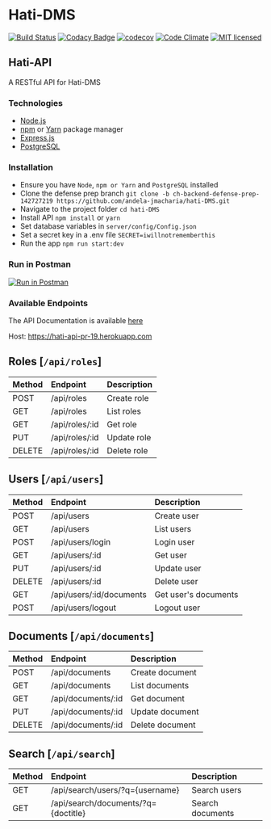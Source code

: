 # Hati-DMS

[![Build Status](https://travis-ci.org/andela-jmacharia/hati-DMS.svg?branch=develop)](https://travis-ci.org/andela-jmacharia/hati-DMS)
[![Codacy Badge](https://api.codacy.com/project/badge/Grade/aef08a388e8547338a3dc6ef9873626d)](https://www.codacy.com/app/jackline-macharia/hati-DMS?utm_source=github.com&amp;utm_medium=referral&amp;utm_content=andela-jmacharia/hati-DMS&amp;utm_campaign=Badge_Grade)
[![codecov](https://codecov.io/gh/andela-jmacharia/hati-DMS/branch/develop/graph/badge.svg)](https://codecov.io/gh/andela-jmacharia/hati-DMS)
[![Code Climate](https://codeclimate.com/github/andela-jmacharia/hati-DMS/badges/gpa.svg)](https://codeclimate.com/github/andela-jmacharia/hati-DMS)
[![MIT licensed](https://img.shields.io/badge/license-MIT-blue.svg)](https://raw.githubusercontent.com/hyperium/hyper/master/LICENSE)


## Hati-API

A RESTful API for Hati-DMS


### Technologies
* [Node.js](https://nodejs.org/en/)
* [npm](https://www.npmjs.com/) or [Yarn](https://yarnpkg.com/en/) package manager
* [Express.js](https://expressjs.com/)
* [PostgreSQL](https://www.postgresql.org/)


### Installation
* Ensure you have `Node`, `npm or Yarn` and `PostgreSQL` installed
* Clone the defense prep branch `git clone -b ch-backend-defense-prep-142727219 https://github.com/andela-jmacharia/hati-DMS.git`
* Navigate to the project folder `cd hati-DMS`
* Install API `npm install` or `yarn`
* Set database variables in `server/config/Config.json`
* Set a secret key in a .env file `SECRET=iwillnotrememberthis`
* Run the app `npm run start:dev`

### Run in Postman
[![Run in Postman](https://run.pstmn.io/button.svg)](https://app.getpostman.com/run-collection/98eb9280ef881e207715)

### Available Endpoints

The API Documentation is available [here](https://hati-api-pr-19.herokuapp.com)

Host: https://hati-api-pr-19.herokuapp.com

## Roles [`/api/roles`]

| Method     | Endpoint       | Description    |
| :-------   | :---------     | :------------- |
|POST        |/api/roles      |Create role     |
|GET         |/api/roles      |List roles      |
|GET         |/api/roles/:id  |Get role        |
|PUT         |/api/roles/:id  |Update role     |
|DELETE      |/api/roles/:id  |Delete role     |


## Users [`/api/users`]

| Method     | Endpoint                | Description         |
| :-------   | :---------------------  | :-------------      |
|POST        |/api/users               |Create user          |
|GET         |/api/users               |List users           |
|POST        |/api/users/login         |Login user           |
|GET         |/api/users/:id           |Get user             |
|PUT         |/api/users/:id           |Update user          |
|DELETE      |/api/users/:id           |Delete user          |
|GET         |/api/users/:id/documents |Get user's documents |
|POST        |/api/users/logout        |Logout user          |


## Documents [`/api/documents`]

| Method     | Endpoint                | Description         |
| :-------   | :---------------------  | :-------------      |
|POST        |/api/documents           |Create document      |
|GET         |/api/documents           |List documents       |
|GET         |/api/documents/:id       |Get document         |
|PUT         |/api/documents/:id       |Update document      |
|DELETE      |/api/documents/:id       |Delete document      |


## Search [`/api/search`]

| Method     | Endpoint                            | Description         |
| :-------   | :---------------------------------- | :-------------      |
|GET         |/api/search/users/?q={username}      |Search users         |
|GET         |/api/search/documents/?q={doctitle}  |Search documents     |
